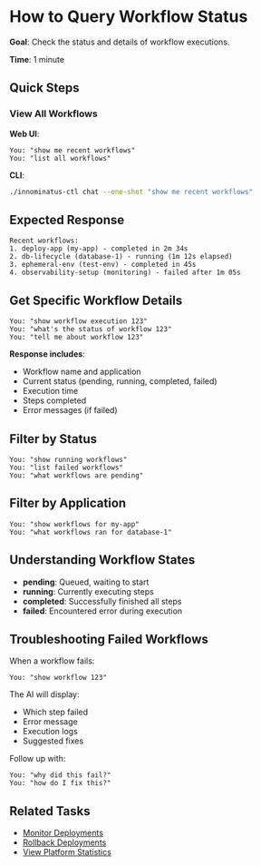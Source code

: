 # How to Query Workflow Status

**Goal**: Check the status and details of workflow executions.

**Time**: 1 minute

## Quick Steps

### View All Workflows

**Web UI**:
```
You: "show me recent workflows"
You: "list all workflows"
```

**CLI**:
```bash
./innominatus-ctl chat --one-shot "show me recent workflows"
```

## Expected Response

```
Recent workflows:
1. deploy-app (my-app) - completed in 2m 34s
2. db-lifecycle (database-1) - running (1m 12s elapsed)
3. ephemeral-env (test-env) - completed in 45s
4. observability-setup (monitoring) - failed after 1m 05s
```

## Get Specific Workflow Details

```
You: "show workflow execution 123"
You: "what's the status of workflow 123"
You: "tell me about workflow 123"
```

**Response includes**:
- Workflow name and application
- Current status (pending, running, completed, failed)
- Execution time
- Steps completed
- Error messages (if failed)

## Filter by Status

```
You: "show running workflows"
You: "list failed workflows"
You: "what workflows are pending"
```

## Filter by Application

```
You: "show workflows for my-app"
You: "what workflows ran for database-1"
```

## Understanding Workflow States

- **pending**: Queued, waiting to start
- **running**: Currently executing steps
- **completed**: Successfully finished all steps
- **failed**: Encountered error during execution

## Troubleshooting Failed Workflows

When a workflow fails:

```
You: "show workflow 123"
```

The AI will display:
- Which step failed
- Error message
- Execution logs
- Suggested fixes

Follow up with:
```
You: "why did this fail?"
You: "how do I fix this?"
```

## Related Tasks

- [Monitor Deployments](./monitor-deployments.md)
- [Rollback Deployments](./rollback-deployments.md)
- [View Platform Statistics](./view-statistics.md)

